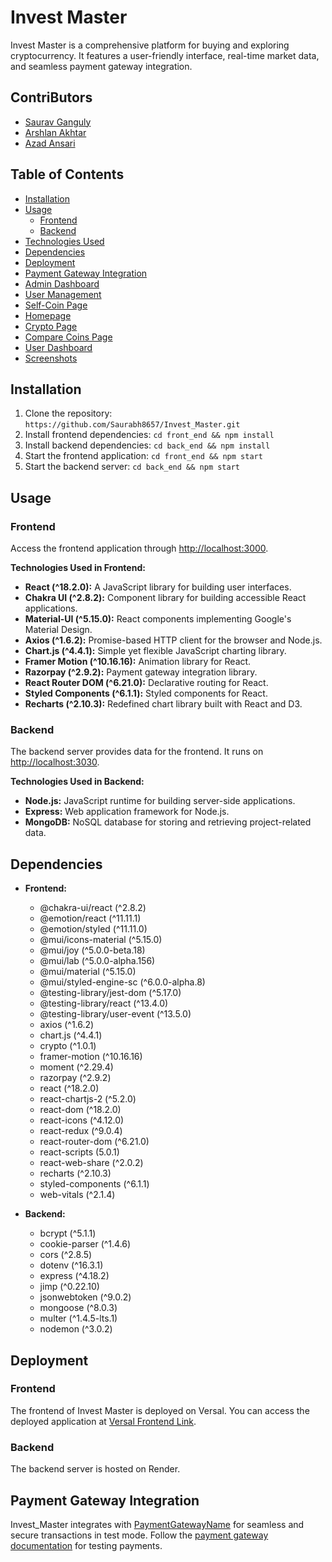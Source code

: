 # Invest Master

Invest Master is a comprehensive platform for buying and exploring cryptocurrency. It features a user-friendly interface, real-time market data, and seamless payment gateway integration.

## ContriButors

- [Saurav Ganguly](https://github.com/Saurabh8657)
- [Arshlan Akhtar](https://github.com/aakhtar10)
- [Azad Ansari](https://github.com/azadanshu)

## Table of Contents

- [Installation](#installation)
- [Usage](#usage)
  - [Frontend](#frontend)
  - [Backend](#backend)
- [Technologies Used](#technologies-used)  
- [Dependencies](#dependencies)
- [Deployment](#deployment)
- [Payment Gateway Integration](#payment-gateway-integration)
- [Admin Dashboard](#admin-dashboard)
- [User Management](#user-management)
- [Self-Coin Page](#self-coin-page)
- [Homepage](#homepage)
- [Crypto Page](#crypto-page)
- [Compare Coins Page](#compare-coins-page)
- [User Dashboard](#user-dashboard)
- [Screenshots](#screenshots)


## Installation

1. Clone the repository: `https://github.com/Saurabh8657/Invest_Master.git`
2. Install frontend dependencies: `cd front_end && npm install`
3. Install backend dependencies: `cd back_end && npm install`
4. Start the frontend application: `cd front_end && npm start`
5. Start the backend server: `cd back_end && npm start`

## Usage

### Frontend

Access the frontend application through [http://localhost:3000](http://localhost:3000).

**Technologies Used in Frontend:**
- **React (^18.2.0):** A JavaScript library for building user interfaces.
- **Chakra UI (^2.8.2):** Component library for building accessible React applications.
- **Material-UI (^5.15.0):** React components implementing Google's Material Design.
- **Axios (^1.6.2):** Promise-based HTTP client for the browser and Node.js.
- **Chart.js (^4.4.1):** Simple yet flexible JavaScript charting library.
- **Framer Motion (^10.16.16):** Animation library for React.
- **Razorpay (^2.9.2):** Payment gateway integration library.
- **React Router DOM (^6.21.0):** Declarative routing for React.
- **Styled Components (^6.1.1):** Styled components for React.
- **Recharts (^2.10.3):** Redefined chart library built with React and D3.

### Backend

The backend server provides data for the frontend. It runs on [http://localhost:3030](http://localhost:3030).

**Technologies Used in Backend:**
- **Node.js:** JavaScript runtime for building server-side applications.
- **Express:** Web application framework for Node.js.
- **MongoDB:** NoSQL database for storing and retrieving project-related data.

## Dependencies

- **Frontend:**
  - @chakra-ui/react (^2.8.2)
  - @emotion/react (^11.11.1)
  - @emotion/styled (^11.11.0)
  - @mui/icons-material (^5.15.0)
  - @mui/joy (^5.0.0-beta.18)
  - @mui/lab (^5.0.0-alpha.156)
  - @mui/material (^5.15.0)
  - @mui/styled-engine-sc (^6.0.0-alpha.8)
  - @testing-library/jest-dom (^5.17.0)
  - @testing-library/react (^13.4.0)
  - @testing-library/user-event (^13.5.0)
  - axios (^1.6.2)
  - chart.js (^4.4.1)
  - crypto (^1.0.1)
  - framer-motion (^10.16.16)
  - moment (^2.29.4)
  - razorpay (^2.9.2)
  - react (^18.2.0)
  - react-chartjs-2 (^5.2.0)
  - react-dom (^18.2.0)
  - react-icons (^4.12.0)
  - react-redux (^9.0.4)
  - react-router-dom (^6.21.0)
  - react-scripts (5.0.1)
  - react-web-share (^2.0.2)
  - recharts (^2.10.3)
  - styled-components (^6.1.1)
  - web-vitals (^2.1.4)

- **Backend:**
  - bcrypt (^5.1.1)
  - cookie-parser (^1.4.6)
  - cors (^2.8.5)
  - dotenv (^16.3.1)
  - express (^4.18.2)
  - jimp (^0.22.10)
  - jsonwebtoken (^9.0.2)
  - mongoose (^8.0.3)
  - multer (^1.4.5-lts.1)
  - nodemon (^3.0.2)

## Deployment

### Frontend

The frontend of Invest Master is deployed on Versal. You can access the deployed application at [Versal Frontend Link](https://invest-master.vercel.app/signin).

### Backend

The backend server is hosted on Render.

## Payment Gateway Integration

Invest_Master integrates with [PaymentGatewayName](https://paymentgateway.com) for seamless and secure transactions in test mode. Follow the [payment gateway documentation](https://paymentgateway.com/docs) for testing payments.

